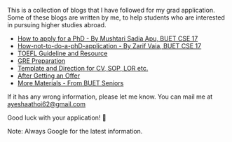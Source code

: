 This is a collection of blogs that I have followed for my grad application. Some of these blogs are written by me, to help students who are interested in pursuing higher studies abroad. 


- [How to apply for a PhD - By Mushtari Sadia Apu, BUET CSE 17](https://mushtari-sadia.github.io/phdapp.html)
- [How-not-to-do-a-phD-application - By Zarif Vaia, BUET CSE 17](https://github.com/zarif98sjs/how-not-to-do-phd-application)
- [TOEFL Guideline and Resource](/blogs/toefl_prep.html)
- [GRE Preparation](/blogs/gre_prep.html)
- [Template and Direction for CV, SOP, LOR etc.](/blogs/others.html)
- [After Getting an Offer](/blogs/after_acceptance.html)
- [More Materials - From BUET Seniors](https://drive.google.com/drive/u/0/folders/1MN7mJ0Ohg18BA4pCUjoJ3RzbId-8AAVT)

If it has any wrong information, please let me know. You can mail me at ayeshaathoi62@gmail.com

Good luck with your application! 🦾

Note: Always Google for the latest information. <br> <br>

<script type='text/javascript' id='clustrmaps' src='//cdn.clustrmaps.com/map_v2.js?cl=ffffff&w=0&t=n&d=hTu8pjcWHjO0tRREr3nof_cTqg8JGAYYusNpoYbDu-o&co=2d78ad&cmo=3acc3a&cmn=ff5353&ct=ffffff'></script>